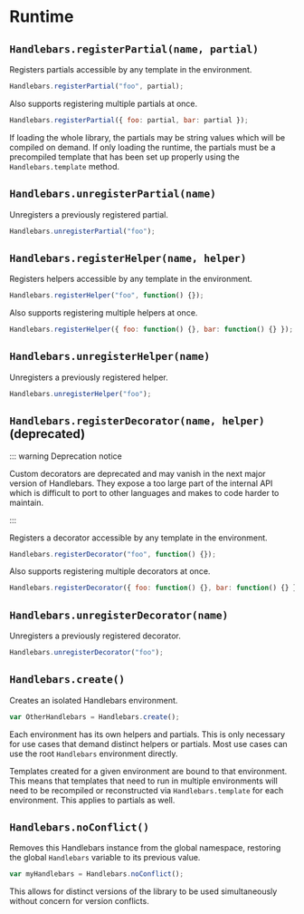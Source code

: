 # Runtime

## `Handlebars.registerPartial(name, partial)`

Registers partials accessible by any template in the environment.

```js
Handlebars.registerPartial("foo", partial);
```

Also supports registering multiple partials at once.

```js
Handlebars.registerPartial({ foo: partial, bar: partial });
```

If loading the whole library, the partials may be string values which will be compiled on demand. If only loading the
runtime, the partials must be a precompiled template that has been set up properly using the `Handlebars.template`
method.

## `Handlebars.unregisterPartial(name)`

Unregisters a previously registered partial.

```js
Handlebars.unregisterPartial("foo");
```

## `Handlebars.registerHelper(name, helper)`

Registers helpers accessible by any template in the environment.

```js
Handlebars.registerHelper("foo", function() {});
```

Also supports registering multiple helpers at once.

```js
Handlebars.registerHelper({ foo: function() {}, bar: function() {} });
```

## `Handlebars.unregisterHelper(name)`

Unregisters a previously registered helper.

```js
Handlebars.unregisterHelper("foo");
```

## `Handlebars.registerDecorator(name, helper)` (deprecated)

::: warning Deprecation notice

Custom decorators are deprecated and may vanish in the next major version of Handlebars. They expose a too large part of
the internal API which is difficult to port to other languages and makes to code harder to maintain.

:::

Registers a decorator accessible by any template in the environment.

```js
Handlebars.registerDecorator("foo", function() {});
```

Also supports registering multiple decorators at once.

```js
Handlebars.registerDecorator({ foo: function() {}, bar: function() {} });
```

## `Handlebars.unregisterDecorator(name)`

Unregisters a previously registered decorator.

```js
Handlebars.unregisterDecorator("foo");
```

## `Handlebars.create()`

Creates an isolated Handlebars environment.

```js
var OtherHandlebars = Handlebars.create();
```

Each environment has its own helpers and partials. This is only necessary for use cases that demand distinct helpers or
partials. Most use cases can use the root `Handlebars` environment directly.

Templates created for a given environment are bound to that environment. This means that templates that need to run in
multiple environments will need to be recompiled or reconstructed via `Handlebars.template` for each environment. This
applies to partials as well.

## `Handlebars.noConflict()`

Removes this Handlebars instance from the global namespace, restoring the global `Handlebars` variable to its previous
value.

```js
var myHandlebars = Handlebars.noConflict();
```

This allows for distinct versions of the library to be used simultaneously without concern for version conflicts.

